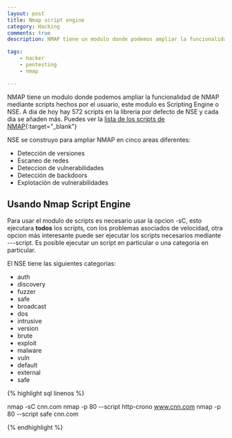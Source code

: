 ```yaml
---
layout: post
title: Nmap script engine
category: Hacking
comments: true
description: NMAP tiene un modulo donde podemos ampliar la funcionalidad de NMAP mediante scripts hechos por el usuario, este modulo es Scripting Engine o NSE.Cada dia de hoy hay 572 scripts en la libreria por defecto de NSE y cada dia se añaden más.

tags:   
    - hacker
    - pentesting
    - nmap

---
```


NMAP tiene un modulo donde podemos ampliar la funcionalidad de NMAP mediante scripts hechos por el usuario, este modulo es Scripting Engine o NSE.
A dia de hoy hay 572 scripts en la libreria por defecto de NSE y cada dia se añaden más. Puedes ver la [lista de los scripts de NMAP](https://nmap.org/nsedoc/){:target="_blank"}

NSE se construyo para ampliar NMAP en cinco areas diferentes:

* Detección de versiones
* Escaneo de redes
* Deteccion de vulnerabilidades
* Detección de backdoors
* Explotación de vulnerabilidades


## Usando Nmap Script Engine

Para usar el modulo de scripts es necesario usar la opcion -sC, esto ejecutara __todos__ los scripts, con los problemas asociados de velocidad, otra opcion más interesante puede ser ejecutar los scripts necesarios mediante ---script. Es posible ejecutar un script en particular o una categoria en particular.

El NSE tiene las siguientes categorias:

* auth
* discovery
* fuzzer
* safe
* broadcast
* dos
* intrusive
* version
* brute
* exploit
* malware
* vuln
* default
* external
* safe


{% highlight sql linenos %}

nmap -sC cnn.com
nmap -p 80 --script http-crono www.cnn.com
nmap -p 80 --script safe cnn.com


{% endhighlight %}


